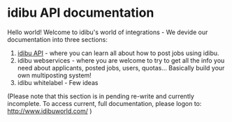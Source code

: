 idibu API documentation
=========

Hello world! Welcome to idibu's world of integrations - We devide our documentation into three sections:

1. [idibu API](https://github.com/oneworldmarket/idibu-api/tree/master/api-v3) - where you can learn all about how to post jobs using idibu.
2. idibu webservices - where you are welcome to try to get all the info you need about applicants, posted jobs, users, quotas... Basically build your own multiposting system!
3. idibu whitelabel - Few ideas 

(Please note that this section is in pending re-write and currently incomplete. To access current, full documentation, please logon to: http://www.idibuworld.com/ )
